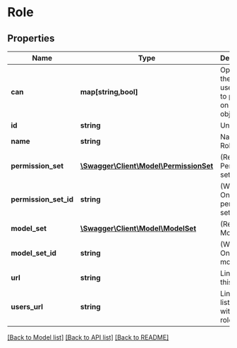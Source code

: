 # Role

## Properties
Name | Type | Description | Notes
------------ | ------------- | ------------- | -------------
**can** | **map[string,bool]** | Operations the current user is able to perform on this object | [optional] 
**id** | **string** | Unique Id | [optional] 
**name** | **string** | Name of Role | [optional] 
**permission_set** | [**\Swagger\Client\Model\PermissionSet**](PermissionSet.md) | (Read only) Permission set | [optional] 
**permission_set_id** | **string** | (Write-Only) Id of permission set | [optional] 
**model_set** | [**\Swagger\Client\Model\ModelSet**](ModelSet.md) | (Read only) Model set | [optional] 
**model_set_id** | **string** | (Write-Only) Id of model set | [optional] 
**url** | **string** | Link to get this item | [optional] 
**users_url** | **string** | Link to get list of users with this role | [optional] 

[[Back to Model list]](../README.md#documentation-for-models) [[Back to API list]](../README.md#documentation-for-api-endpoints) [[Back to README]](../README.md)


